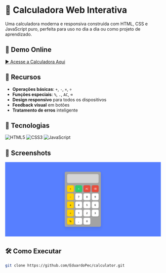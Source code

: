 # 🧮 Calculadora Web Interativa

Uma calculadora moderna e responsiva construída com HTML, CSS e JavaScript puro, perfeita para uso no dia a dia ou como projeto de aprendizado.

## 🔗 Demo Online
[▶️ Acesse a Calculadora Aqui](https://EduardoPec.github.io/calculator/) 

## 🚀 Recursos

- **Operações básicas**: `+`, `-`, `×`, `÷`
- **Funções especiais**: `%`, `.`, `AC`, `⌫`
- **Design responsivo** para todos os dispositivos
- **Feedback visual** em botões
- **Tratamento de erros** inteligente

## 🎯 Tecnologias

![HTML5](https://img.shields.io/badge/-HTML5-E34F26?logo=html5&logoColor=white)
![CSS3](https://img.shields.io/badge/-CSS3-1572B6?logo=css3&logoColor=white)
![JavaScript](https://img.shields.io/badge/-JavaScript-F7DF1E?logo=javascript&logoColor=black)

## 📸 Screenshots

 ![Desktop](ftCalculator.png) 

## 🛠️ Como Executar

```bash
git clone https://github.com/EduardoPec/calculator.git
